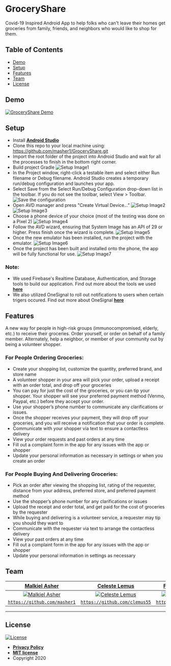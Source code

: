 # GroceryShare
Covid-19 Inspired Android App to help folks who can't leave their homes get groceries from family, friends, and neighbors who would like to shop for them.


## Table of Contents
- [Demo](#demo)
- [Setup](#setup)
- [Features](#features)
- [Team](#team)
- [License](#license)

## Demo
[![GroceryShare Demo](https://github.com/masher1/GroceryShare/blob/malkiel/app/src/img/SocialScreen.png)](https://www.youtube.com/watch?v=71_3D9gpscU "GroceryShare Demo")

## Setup
- Install **[Android Studio](https://developer.android.com/studio)**
- Clone this repo to your local machine using: https://github.com/masher1/GroceryShare.git
- Import the root folder of the project into Android Studio and wait for all the processes to finish in the bottom right corner.
- Build project Gradle
![Setup Image1](https://github.com/masher1/GroceryShare/blob/master/app/src/img/Instructions%20pic%201.png)
- In the Project window, right-click a testable item and select either Run filename or Debug filename. Android Studio creates a temporary run/debug configuration and launches your app.
- Select Save from the Select Run/Debug Configuration drop-down list in the toolbar. If you do not see the toolbar, select View > Toolbar.
![Save the configuration](./app/src/img/rundebug-saveconfiguration_2x.png)
- Open AVD manager and press "Create Virtual Device..."
![Setup Image2](https://github.com/masher1/GroceryShare/blob/master/app/src/img/Instruction%20pic%202.png)
![Setup Image3](https://github.com/masher1/GroceryShare/blob/master/app/src/img/Instruction%20pic%203.png)
- Choose a phone device of your choice (most of the testing was done on a Pixel 2)
![Setup Image4](https://github.com/masher1/GroceryShare/blob/master/app/src/img/Instruction%20pic%204.png)
- Follow the AVD wizard, ensuring that System Image has an API of 29 or higher. Press finish once the wizard is complete. 
![Setup Image5](https://github.com/masher1/GroceryShare/blob/master/app/src/img/Instruction%20pic%205.png)
- Once the new emulator has been installed, run the project with the emulator.
![Setup Image6](https://github.com/masher1/GroceryShare/blob/master/app/src/img/Instruction%20pic%206.png)
- Once the project has been built and installed onto the phone, the app will be fully functional for use.
![Setup Image7](https://github.com/masher1/GroceryShare/blob/master/app/src/img/Instruction%20pic%207.png)

### Note:
- We used Firebase's Realtime Database, Authentication, and Storage tools to build our application. Find out more about the tools we used **[here](https://firebase.google.com/)**
- We also utilized OneSignal to roll out notifications to users when certain trigers occured. Find out more about OneSignal **[here](https://app.onesignal.com/)**

## Features

A new way for people in high-risk groups (immunocompromised, elderly, etc.) to receive their groceries. Order yourself, or order on behalf of a family member. Alternately, help a neighbor, or member of your community out by being a volunteer shopper.

### For People Ordering Groceries:
- Create your shopping list, customize the quantity, preferred brand, and store name
- A volunteer shopper in your area will pick your order, upload a receipt with an order total, and drop off your groceries
- You can pay for just the cost of the groceries, or you can tip your shopper. Your shopper will see your preferred payment method (Venmo, Paypal, etc.) before they accept your order.
- Use your shopper’s phone number to communicate any clarifications or issues.
- Once the shopper receives your payment, they will drop off your groceries, and you will receive a notification that your order is complete.
- Communicate with your shopper via text to ensure a contactless delivery
- View your order requests and past orders at any time
- Fill out a complaint form in the app for any issues with the app or shopper
- Update your personal information as necessary in settings or when you create an order

### For People Buying And Delivering Groceries:
- Pick an order after viewing the shopping list, rating of the requester, distance from your address, preferred store, and preferred payment method
- Use the shopper’s phone number for any clarifications or issues
- Upload the receipt and order total, and get paid for the cost of groceries by the requester
- While buying and delivering is a volunteer service, a requester may tip you should they want to
- Communicate with the requester via text to arrange the contactless delivery
- View your past orders at any time
- Fill out a complaint form in the app for any issues with the app or shopper
- Update your personal information in settings as necessary



## Team

| <a href="https://malkielasher.com" target="_blank">**Malkiel Asher**</a> | <a href="https://www.linkedin.com/in/celeste-lemus-806083195/" target="_blank">**Celeste Lemus**</a> | <a href="https://www.linkedin.com/in/fiona-powers-beggs-518a21170/" target="_blank">**Fiona Powers Beggs**</a> | <a href="https://www.linkedin.com/in/john-sobieski-a9811b195/" target="_blank">**John Sobieski**</a> |
| :---: |:---: | :---: | :---: |
| [![Malkiel Asher](https://avatars2.githubusercontent.com/u/44737740?s=60&v=4s=200)](https://malkielasher.com) | [![Celeste Lemus](https://avatars0.githubusercontent.com/u/47994727?s=460&v=4&s=200)](https://www.linkedin.com/in/celeste-lemus-806083195/) | [![Fiona Powers Beggs](https://avatars3.githubusercontent.com/u/59042926?s=460&v=4&s=200)](https://www.linkedin.com/in/fiona-powers-beggs-518a21170/) | [![John Sobieski](https://avatars0.githubusercontent.com/u/35733259?s=460&v=4&s=200)](https://www.linkedin.com/in/john-sobieski-a9811b195/) 
| <a href="http://github.com/masher1" target="_blank">`https://github.com/masher1`</a> | <a href="https://github.com/clemus55" target="_blank">`https://github.com/clemus55`</a> | <a href="https://github.com/fcpowe" target="_blank">`https://github.com/fcpowe`</a> | <a href="https://github.com/jfsobieski" target="_blank">`https://github.com/jfsobieski`</a> |

---

## License
[![License](http://img.shields.io/:license-mit-blue.svg?style=flat-square)](http://badges.mit-license.org)

- **[Privacy Policy](https://github.com/masher1/GroceryShare/blob/malkiel/app/src/img/PrivacyPolicy.txt)**
- **[MIT license](http://opensource.org/licenses/mit-license.php)**
- Copyright 2020
